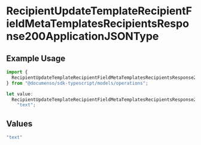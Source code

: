 # RecipientUpdateTemplateRecipientFieldMetaTemplatesRecipientsResponse200ApplicationJSONType

## Example Usage

```typescript
import {
  RecipientUpdateTemplateRecipientFieldMetaTemplatesRecipientsResponse200ApplicationJSONType,
} from "@documenso/sdk-typescript/models/operations";

let value:
  RecipientUpdateTemplateRecipientFieldMetaTemplatesRecipientsResponse200ApplicationJSONType =
    "text";
```

## Values

```typescript
"text"
```